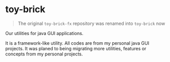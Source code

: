 # toy-brick

> The original `toy-brick-fx` repository was renamed into `toy-brick` now

Our utilities for java GUI applications.

It is a framework-like utility. All codes are from my personal java GUI projects.
It was planed to being migrating more utilities, features or concepts from my personal projects.

